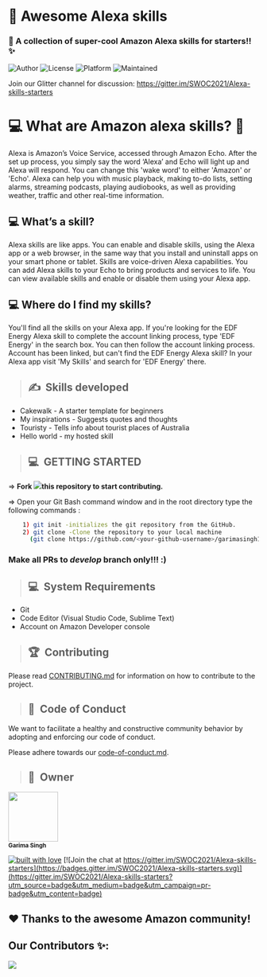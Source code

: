 ﻿# 👣 **Awesome Alexa skills**
### 🧐 A collection of super-cool Amazon Alexa skills for starters!! ✨

![Author](https://img.shields.io/badge/author-garimasingh128-orange)
![License](https://img.shields.io/badge/license-MIT-brightgreen)
![Platform](https://img.shields.io/badge/platform-Visual%20Studio%20Code-blue)
![Maintained](https://img.shields.io/maintenance/yes/2020)

Join our Glitter channel for discussion: https://gitter.im/SWOC2021/Alexa-skills-starters


# 💻 What are Amazon alexa skills? 👣
Alexa is Amazon’s Voice Service, accessed through Amazon Echo. After the set up process, you simply say the word ‘Alexa’ and Echo will light up and Alexa will respond. You can change this 'wake word' to either 'Amazon' or 'Echo'. Alexa can help you with music playback, making to-do lists, setting alarms, streaming podcasts, playing audiobooks, as well as providing weather, traffic and other real-time information.

## 💻 What’s a skill?
Alexa skills are like apps. You can enable and disable skills, using the Alexa app or a web browser, in the same way that you install and uninstall apps on your smart phone or tablet. Skills are voice-driven Alexa capabilities. You can add Alexa skills to your Echo to bring products and services to life. You can view available skills and enable or disable them using your Alexa app.

## 💻 Where do I find my skills?
You'll find all the skills on your Alexa app. If you're looking for the EDF Energy Alexa skill to complete the account linking process, type 'EDF Energy' in the search box. You can then follow the account linking process. Account has been linked, but can't find the EDF Energy Alexa skill? In your Alexa app visit 'My Skills' and search for 'EDF Energy' there.

>## ✍&nbsp; Skills developed
- Cakewalk - A starter template for beginners
- My inspirations - Suggests quotes and thoughts
- Touristy - Tells info about tourist places of Australia
- Hello world - my hosted skill

>## 💻&nbsp; GETTING STARTED


=> **Fork <a href=https://github.com/garimasingh128/Alexa-skills-starters><img src="https://img.icons8.com/ios/24/000000/code-fork.png"></a>this repository to start contributing.**

=> Open your Git Bash command window and in the root directory type the following commands :
```bash
    1) git init -initializes the git repository from the GitHub. 
    2) git clone -Clone the repository to your local machine
      (git clone https://github.com/<your-github-username>/garimasingh128/Alexa-skills-starters)
```    

### Make all PRs to _develop_ branch only!!! :)

>## 💻&nbsp; System Requirements
-  Git
-  Code Editor (Visual Studio Code, Sublime Text)
-  Account on Amazon Developer console

>## 🏆&nbsp; Contributing

Please read  [CONTRIBUTING.md](CONTRIBUTING.md)  for information on how to contribute to the project.

>##  💼&nbsp;  Code of Conduct

We want to facilitate a healthy and constructive community behavior by adopting and enforcing our code of conduct.

Please adhere towards our [code-of-conduct.md](code-of-conduct.md).

>## 👬&nbsp; Owner

<a href="https://github.com/garimasingh128"><img src="https://avatars3.githubusercontent.com/u/44302373?s=460&u=efaafa72f4d83d40b66fc68258d14cebbf1d7de0&v=4" width="100px;" alt=""/><br /><sub><b>Garima Singh</b></sub></a>


[![built with love](https://forthebadge.com/images/badges/built-with-love.svg)](https://github.com/garimasingh128) [![Join the chat at https://gitter.im/SWOC2021/Alexa-skills-starters](https://badges.gitter.im/SWOC2021/Alexa-skills-starters.svg)](https://gitter.im/SWOC2021/Alexa-skills-starters?utm_source=badge&utm_medium=badge&utm_campaign=pr-badge&utm_content=badge)

## ❤️ Thanks to the awesome Amazon community!
## Our Contributors ✨:

<a href="https://github.com/garimasingh128/Alexa-skills-starters/graphs/contributors">
  <img src="https://contrib.rocks/image?repo=garimasingh128/Alexa-skills-starters" />
</a>
